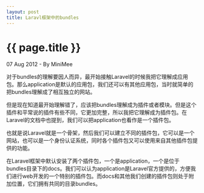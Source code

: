 ```yaml
---
layout: post
title: Laravl框架中的bundles
---
```


{{ page.title }}
================

<p class="meta">07 Aug 2012 - By MiniMee</p>

对于bundles的理解要因人而异，最开始接触Laravel的时候我把它理解成应用包。那么application是默认的应用包，我们还可以有其他应用包，当时就简单的把bundles理解成了相互独立的网站。

但是现在知道最开始理解错了，应该把bundles理解成为插件或者模块。但是这个插件和平常说的插件有些不同，它更加完整，所以我把它理解成为插件包。在Laravel的文档中也提到，我们可以把application也看作是一个插件包。

也就是说Laravel就是一个骨架，然后我们可以建立不同的插件包，它可以是一个网站，也可以是一个身份认证系统，同时各个插件包又可以使用来自其他插件包提供的功能。

在Laravel框架中默认安装了两个插件包，一个是application，一个是位于bundles目录下的docs。我们可以认为application是Laravel官方提供的，方便我们进行web开发的一个特别的插件包。而docs和其他我们创建的插件包则处于附加位置，它们拥有共同的目录bundles。
